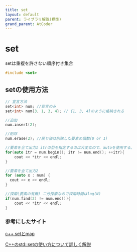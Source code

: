 ```yaml
---
title: set
layout: default
parent: ライブラリ解説(標準)
grand_parent: AtCoder
---
```

# set

setは重複を許さない順序付き集合
```cpp
#include <set>
```
## setの使用方法
```cpp
// 宣言方法
set<int> num; //宣言のみ
set<int> num{3, 1, 3, 4}; // {1, 3, 4}のように格納される

//追加
num.insert(2);

//削除
num.erase(2); //戻り値は削除した要素の個数(0 or 1)

//要素を全て出力1 itrの型を指定するのは大変なので、autoを使用する。
for(auto itr = num.begin(); itr != num.end(); ++itr){
    cout << *itr << endl;
}

//要素を全て出力2
for (auto x : num) {
  cout << x << endl;
}

//探索(要素の有無) 二分探索なので探索時間はlog(N)
if(num.find(2) != num.end()){
    cout << *itr << endl;
}
```

### 参考にしたサイト
<a href="https://qiita.com/bestfitat/items/84b8750ba87cd2ab2633" target="_blank">c++ setとmap</a>

<a href="https://af-e.net/cpp-stl-set/" target="_blank">C++のstd::setの使い方について詳しく解説</a>